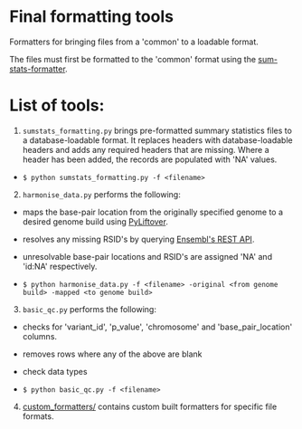 # Final formatting tools

Formatters for bringing files from a 'common' to a loadable format. 

The files must first be formatted to the 'common' format using the [sum-stats-formatter](../sum-stats-formatter).


# List of tools:

1) `sumstats_formatting.py` brings pre-formatted summary statistics files to a database-loadable format. It replaces headers with database-loadable headers and adds any required headers that are missing. Where a header has been added, the records are populated with 'NA' values.

- `$ python sumstats_formatting.py -f <filename>`


2) `harmonise_data.py` performs the following:
- maps the base-pair location from the originally specified genome to a desired genome build using [PyLiftover](https://pypi.org/project/pyliftover/).
- resolves any missing RSID's by querying [Ensembl's REST API](https://rest.ensembl.org/).
- unresolvable base-pair locations and RSID's are assigned 'NA' and 'id:NA' respectively.

- `$ python harmonise_data.py -f <filename> -original <from genome build> -mapped <to genome build>`


3) `basic_qc.py` performs the following:
- checks for 'variant_id', 'p_value', 'chromosome' and 'base_pair_location' columns.
- removes rows where any of the above are blank
- check data types

- `$ python basic_qc.py -f <filename>`


4) [custom_formatters/](custom_formatters/) contains custom built formatters for specific file formats.
